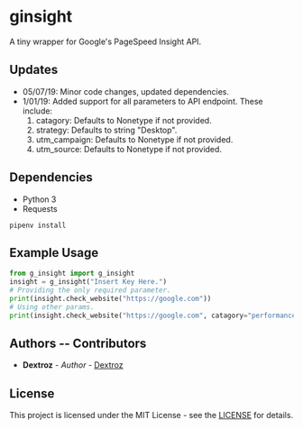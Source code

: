 # ginsight
A tiny wrapper for Google's PageSpeed Insight API.

## Updates
* 05/07/19: Minor code changes, updated dependencies.
* 1/01/19: Added support for all parameters to API endpoint. These include:
    1. catagory: Defaults to Nonetype if not provided.
    2. strategy: Defaults to string "Desktop".
    3. utm_campaign: Defaults to Nonetype if not provided.
    4. utm_source: Defaults to Nonetype if not provided.

## Dependencies
* Python 3
* Requests
```
pipenv install
```

## Example Usage
```python
from g_insight import g_insight
insight = g_insight("Insert Key Here.")
# Providing the only required parameter.
print(insight.check_website("https://google.com"))
# Using other params.
print(insight.check_website("https://google.com", catagory="performance", strategy="mobile", utm_campaign="g_insight", utm_source="g_insight"))
```

## Authors -- Contributors
* **Dextroz** - *Author* - [Dextroz](https://github.com/Dextroz)

## License

This project is licensed under the MIT License - see the [LICENSE](LICENSE) for details.